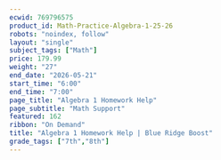 ```yaml
---
ecwid: 769796575
product_id: Math-Practice-Algebra-1-25-26
robots: "noindex, follow"
layout: "single"
subject_tags: ["Math"]
price: 179.99
weight: "27"
end_date: "2026-05-21"
start_time: "6:00"
end_time: "7:00"
page_title: "Algebra 1 Homework Help"
page_subtitle: "Math Support"
featured: 162
ribbon: "On Demand"
title: "Algebra 1 Homework Help | Blue Ridge Boost"
grade_tags: ["7th","8th"]
---
```

